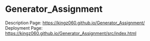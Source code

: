 # Generator_Assignment

Description Page: https://kingz060.github.io/Generator_Assignment/
Deployment Page: https://kingz060.github.io/Generator_Assignment/src/index.html